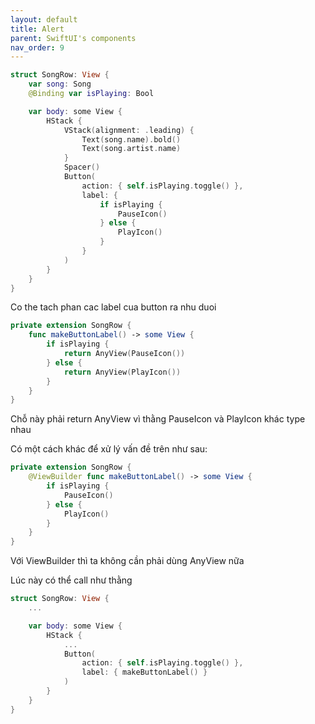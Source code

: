 ```yaml
---
layout: default
title: Alert
parent: SwiftUI's components
nav_order: 9
---
```


```swift
struct SongRow: View {
    var song: Song
    @Binding var isPlaying: Bool

    var body: some View {
        HStack {
            VStack(alignment: .leading) {
                Text(song.name).bold()
                Text(song.artist.name)
            }
            Spacer()
            Button(
                action: { self.isPlaying.toggle() },
                label: {
                    if isPlaying {
                        PauseIcon()
                    } else {
                        PlayIcon()
                    }
                }
            )
        }
    }
}
```

Co the tach phan cac label cua button ra nhu duoi

```swift
private extension SongRow {
    func makeButtonLabel() -> some View {
        if isPlaying {
            return AnyView(PauseIcon())
        } else {
            return AnyView(PlayIcon())
        }
    }
}
```

Chỗ này phải return AnyView vì thằng PauseIcon và PlayIcon khác type nhau

Có một cách khác để xử lý vấn đề trên như sau:

```swift
private extension SongRow {
    @ViewBuilder func makeButtonLabel() -> some View {
        if isPlaying {
            PauseIcon()
        } else {
            PlayIcon()
        }
    }
}
```

Với ViewBuilder thì ta không cần phải dùng AnyView nữa

Lúc này có thể call như thằng

```swift
struct SongRow: View {
    ...

    var body: some View {
        HStack {
            ...
            Button(
                action: { self.isPlaying.toggle() },
                label: { makeButtonLabel() }
            )
        }
    }
}
```
